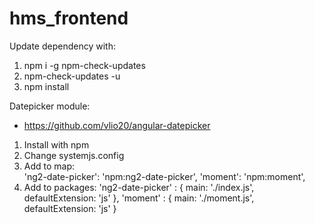 # hms_frontend

Update dependency with:
1. npm i -g npm-check-updates
2. npm-check-updates -u
3. npm install

Datepicker module:
- https://github.com/vlio20/angular-datepicker
1. Install with npm
2. Change systemjs.config
3. Add to map: 	
    'ng2-date-picker': 'npm:ng2-date-picker',
    'moment': 'npm:moment',
4. Add to packages:
      'ng2-date-picker' : {
        main: './index.js',
        defaultExtension: 'js'
      },
      'moment' : {
        main: './moment.js',
        defaultExtension: 'js'
      }